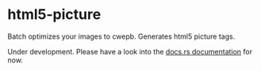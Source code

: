 # html5-picture

Batch optimizes your images to cwepb. Generates html5 picture tags.

Under development. Please have a look into the [docs.rs documentation](https://docs.rs/html5-picture) for now.

